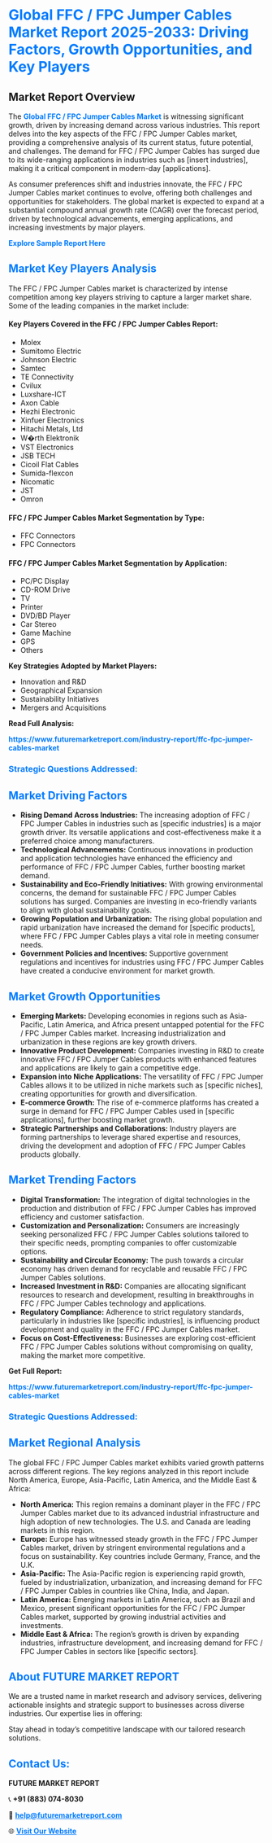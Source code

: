 <h1 style="color: #007BFF;">Global FFC / FPC Jumper Cables Market Report 2025-2033: Driving Factors, Growth Opportunities, and Key Players</h1>

<section id="overview">
<h2>Market Report Overview</h2>
<p>The <a href="https://www.futuremarketreport.com/industry-report/ffc-fpc-jumper-cables-market" style="color: #007BFF; text-decoration: none;"><strong>Global FFC / FPC Jumper Cables Market</strong></a> is witnessing significant growth, driven by increasing demand across various industries. This report delves into the key aspects of the FFC / FPC Jumper Cables market, providing a comprehensive analysis of its current status, future potential, and challenges. The demand for FFC / FPC Jumper Cables has surged due to its wide-ranging applications in industries such as [insert industries], making it a critical component in modern-day [applications].</p>
<p>As consumer preferences shift and industries innovate, the FFC / FPC Jumper Cables market continues to evolve, offering both challenges and opportunities for stakeholders. The global market is expected to expand at a substantial compound annual growth rate (CAGR) over the forecast period, driven by technological advancements, emerging applications, and increasing investments by major players.</p>
</section>

<section id="overview">
<p><a href="https://www.futuremarketreport.com/request-sample/reportId=60072" style="color: #007BFF; text-decoration: none;"><strong>Explore Sample Report Here</strong></a></p>
</section>

<section id="key-players">
<h2 style="color: #007BFF;">Market Key Players Analysis</h2>
<p>The FFC / FPC Jumper Cables market is characterized by intense competition among key players striving to capture a larger market share. Some of the leading companies in the market include:</p>
<h4>Key Players Covered in the FFC / FPC Jumper Cables Report:</h4>
<ul><li>Molex</li><li>Sumitomo Electric</li><li>Johnson Electric</li><li>Samtec</li><li>TE Connectivity</li><li>Cvilux</li><li>Luxshare-ICT</li><li>Axon Cable</li><li>Hezhi Electronic</li><li>Xinfuer Electronics</li><li>Hitachi Metals, Ltd</li><li>W�rth Elektronik</li><li>VST Electronics</li><li>JSB TECH</li><li>Cicoil Flat Cables</li><li>Sumida-flexcon</li><li>Nicomatic</li><li>JST</li><li>Omron</li></ul>
<h4>FFC / FPC Jumper Cables Market Segmentation by Type:</h4>
<ul><li>FFC Connectors</li><li>FPC Connectors</li></ul>

<h4>FFC / FPC Jumper Cables Market Segmentation by Application:</h4>
<ul><li>PC/PC Display</li><li>CD-ROM Drive</li><li>TV</li><li>Printer</li><li>DVD/BD Player</li><li>Car Stereo</li><li>Game Machine</li><li>GPS</li><li>Others</li></ul>
<p><strong>Key Strategies Adopted by Market Players:</strong></p>
<ul>
<li>Innovation and R&D</li>
<li>Geographical Expansion</li>
<li>Sustainability Initiatives</li>
<li>Mergers and Acquisitions</li>
</ul>
</section>

<section>
<p><strong>Read Full Analysis: </strong></p><a href="https://www.futuremarketreport.com/industry-report/ffc-fpc-jumper-cables-market" style="color: #007BFF; text-decoration: none;"><strong>https://www.futuremarketreport.com/industry-report/ffc-fpc-jumper-cables-market</strong></a>
<h3 style="color: #007BFF;">Strategic Questions Addressed:</h3>
</section>

<section id="driving-factors">
<h2 style="color: #007BFF;">Market Driving Factors</h2>
<ul>
<li><strong>Rising Demand Across Industries:</strong> The increasing adoption of FFC / FPC Jumper Cables in industries such as [specific industries] is a major growth driver. Its versatile applications and cost-effectiveness make it a preferred choice among manufacturers.</li>
<li><strong>Technological Advancements:</strong> Continuous innovations in production and application technologies have enhanced the efficiency and performance of FFC / FPC Jumper Cables, further boosting market demand.</li>
<li><strong>Sustainability and Eco-Friendly Initiatives:</strong> With growing environmental concerns, the demand for sustainable FFC / FPC Jumper Cables solutions has surged. Companies are investing in eco-friendly variants to align with global sustainability goals.</li>
<li><strong>Growing Population and Urbanization:</strong> The rising global population and rapid urbanization have increased the demand for [specific products], where FFC / FPC Jumper Cables plays a vital role in meeting consumer needs.</li>
<li><strong>Government Policies and Incentives:</strong> Supportive government regulations and incentives for industries using FFC / FPC Jumper Cables have created a conducive environment for market growth.</li>
</ul>
</section>

<section id="growth-opportunities">
<h2 style="color: #007BFF;">Market Growth Opportunities</h2>
<ul>
<li><strong>Emerging Markets:</strong> Developing economies in regions such as Asia-Pacific, Latin America, and Africa present untapped potential for the FFC / FPC Jumper Cables market. Increasing industrialization and urbanization in these regions are key growth drivers.</li>
<li><strong>Innovative Product Development:</strong> Companies investing in R&D to create innovative FFC / FPC Jumper Cables products with enhanced features and applications are likely to gain a competitive edge.</li>
<li><strong>Expansion into Niche Applications:</strong> The versatility of FFC / FPC Jumper Cables allows it to be utilized in niche markets such as [specific niches], creating opportunities for growth and diversification.</li>
<li><strong>E-commerce Growth:</strong> The rise of e-commerce platforms has created a surge in demand for FFC / FPC Jumper Cables used in [specific applications], further boosting market growth.</li>
<li><strong>Strategic Partnerships and Collaborations:</strong> Industry players are forming partnerships to leverage shared expertise and resources, driving the development and adoption of FFC / FPC Jumper Cables products globally.</li>
</ul>
</section>

<section id="trending-factors">
<h2 style="color: #007BFF;">Market Trending Factors</h2>
<ul>
<li><strong>Digital Transformation:</strong> The integration of digital technologies in the production and distribution of FFC / FPC Jumper Cables has improved efficiency and customer satisfaction.</li>
<li><strong>Customization and Personalization:</strong> Consumers are increasingly seeking personalized FFC / FPC Jumper Cables solutions tailored to their specific needs, prompting companies to offer customizable options.</li>
<li><strong>Sustainability and Circular Economy:</strong> The push towards a circular economy has driven demand for recyclable and reusable FFC / FPC Jumper Cables solutions.</li>
<li><strong>Increased Investment in R&D:</strong> Companies are allocating significant resources to research and development, resulting in breakthroughs in FFC / FPC Jumper Cables technology and applications.</li>
<li><strong>Regulatory Compliance:</strong> Adherence to strict regulatory standards, particularly in industries like [specific industries], is influencing product development and quality in the FFC / FPC Jumper Cables market.</li>
<li><strong>Focus on Cost-Effectiveness:</strong> Businesses are exploring cost-efficient FFC / FPC Jumper Cables solutions without compromising on quality, making the market more competitive.</li>
</ul>
</section>

<section>
<p><strong>Get Full Report: </strong></p><a href="https://www.futuremarketreport.com/industry-report/ffc-fpc-jumper-cables-market" style="color: #007BFF; text-decoration: none;"><strong>https://www.futuremarketreport.com/industry-report/ffc-fpc-jumper-cables-market</strong></a>
<h3 style="color: #007BFF;">Strategic Questions Addressed:</h3>
</section>


<section id="regional-analysis">
<h2 style="color: #007BFF;">Market Regional Analysis</h2>
<p>The global FFC / FPC Jumper Cables market exhibits varied growth patterns across different regions. The key regions analyzed in this report include North America, Europe, Asia-Pacific, Latin America, and the Middle East & Africa:</p>
<ul>
<li><strong>North America:</strong> This region remains a dominant player in the FFC / FPC Jumper Cables market due to its advanced industrial infrastructure and high adoption of new technologies. The U.S. and Canada are leading markets in this region.</li>
<li><strong>Europe:</strong> Europe has witnessed steady growth in the FFC / FPC Jumper Cables market, driven by stringent environmental regulations and a focus on sustainability. Key countries include Germany, France, and the U.K.</li>
<li><strong>Asia-Pacific:</strong> The Asia-Pacific region is experiencing rapid growth, fueled by industrialization, urbanization, and increasing demand for FFC / FPC Jumper Cables in countries like China, India, and Japan.</li>
<li><strong>Latin America:</strong> Emerging markets in Latin America, such as Brazil and Mexico, present significant opportunities for the FFC / FPC Jumper Cables market, supported by growing industrial activities and investments.</li>
<li><strong>Middle East & Africa:</strong> The region’s growth is driven by expanding industries, infrastructure development, and increasing demand for FFC / FPC Jumper Cables in sectors like [specific sectors].</li>
</ul>
</section>

<footer>
<h2 style="color: #007BFF;">About FUTURE MARKET REPORT</h2>
<p>We are a trusted name in market research and advisory services, delivering actionable insights and strategic support to businesses across diverse industries. Our expertise lies in offering:</p>

<p>Stay ahead in today’s competitive landscape with our tailored research solutions.</p>

<h2 style="color: #007BFF;">Contact Us:</h2>
<p><strong>FUTURE MARKET REPORT</strong></p>
<p>📞 <strong>+91 (883) 074-8030</strong></p>
<p>📧 <strong><a href="mailto:help@futuremarketreport.com" style="color: #007BFF;">help@futuremarketreport.com</a></strong></p>
<p>🌐 <strong><a href="https://www.futuremarketreport.com/" style="color: #007BFF;">Visit Our Website</a></strong></p>
</footer>